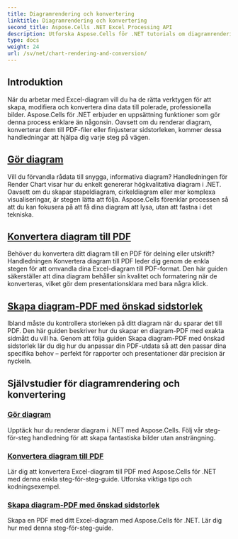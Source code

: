 ```yaml
---
title: Diagramrendering och konvertering
linktitle: Diagramrendering och konvertering
second_title: Aspose.Cells .NET Excel Processing API
description: Utforska Aspose.Cells för .NET tutorials om diagramrendering, konvertering och skapande av PDF-filer med önskad sidstorlek. Steg-för-steg-guider för sömlös Excel-diagramhantering.
type: docs
weight: 24
url: /sv/net/chart-rendering-and-conversion/
---
```

## Introduktion

När du arbetar med Excel-diagram vill du ha de rätta verktygen för att skapa, modifiera och konvertera dina data till polerade, professionella bilder. Aspose.Cells för .NET erbjuder en uppsättning funktioner som gör denna process enklare än någonsin. Oavsett om du renderar diagram, konverterar dem till PDF-filer eller finjusterar sidstorleken, kommer dessa handledningar att hjälpa dig varje steg på vägen.

## [Gör diagram](./render-chart/)

Vill du förvandla rådata till snygga, informativa diagram? Handledningen för Render Chart visar hur du enkelt genererar högkvalitativa diagram i .NET. Oavsett om du skapar stapeldiagram, cirkeldiagram eller mer komplexa visualiseringar, är stegen lätta att följa. Aspose.Cells förenklar processen så att du kan fokusera på att få dina diagram att lysa, utan att fastna i det tekniska.

## [Konvertera diagram till PDF](./convert-chart-to-pdf/)

Behöver du konvertera ditt diagram till en PDF för delning eller utskrift? Handledningen Konvertera diagram till PDF leder dig genom de enkla stegen för att omvandla dina Excel-diagram till PDF-format. Den här guiden säkerställer att dina diagram behåller sin kvalitet och formatering när de konverteras, vilket gör dem presentationsklara med bara några klick.

## [Skapa diagram-PDF med önskad sidstorlek](./create-chart-pdf-with-desired-page-size/)

Ibland måste du kontrollera storleken på ditt diagram när du sparar det till PDF. Den här guiden beskriver hur du skapar en diagram-PDF med exakta sidmått du vill ha. Genom att följa guiden Skapa diagram-PDF med önskad sidstorlek lär du dig hur du anpassar din PDF-utdata så att den passar dina specifika behov – perfekt för rapporter och presentationer där precision är nyckeln.

## Självstudier för diagramrendering och konvertering
### [Gör diagram](./render-chart/)
Upptäck hur du renderar diagram i .NET med Aspose.Cells. Följ vår steg-för-steg handledning för att skapa fantastiska bilder utan ansträngning.
### [Konvertera diagram till PDF](./convert-chart-to-pdf/)
Lär dig att konvertera Excel-diagram till PDF med Aspose.Cells för .NET med denna enkla steg-för-steg-guide. Utforska viktiga tips och kodningsexempel.
### [Skapa diagram-PDF med önskad sidstorlek](./create-chart-pdf-with-desired-page-size/)
Skapa en PDF med ditt Excel-diagram med Aspose.Cells för .NET. Lär dig hur med denna steg-för-steg-guide.
